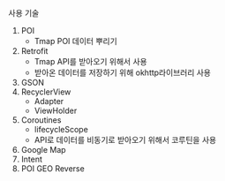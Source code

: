 사용 기술
1. POI
   - Tmap POI 데이터 뿌리기
2. Retrofit
   - Tmap API를 받아오기 위해서 사용
   - 받아온 데이터를 저장하기 위해 okhttp라이브러리 사용
4. GSON
5. RecyclerView
   - Adapter
   - ViewHolder
6. Coroutines
   - lifecycleScope
   - API로 데이터를 비동기로 받아오기 위해서 코루틴을 사용
7. Google Map
8. Intent
9. POI GEO Reverse

      
